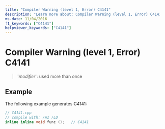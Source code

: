 ```yaml
---
title: "Compiler Warning (level 1, Error) C4141"
description: "Learn more about: Compiler Warning (level 1, Error) C4141"
ms.date: 11/04/2016
f1_keywords: ["C4141"]
helpviewer_keywords: ["C4141"]
---
```

# Compiler Warning (level 1, Error) C4141

> '*modifier*': used more than once

## Example

The following example generates C4141:

```cpp
// C4141.cpp
// compile with: /W1 /LD
inline inline void func ();   // C4141
```
